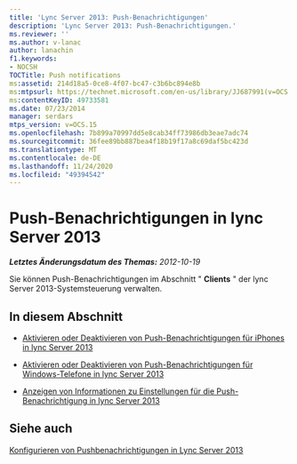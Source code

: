 ```yaml
---
title: 'Lync Server 2013: Push-Benachrichtigungen'
description: 'Lync Server 2013: Push-Benachrichtigungen.'
ms.reviewer: ''
ms.author: v-lanac
author: lanachin
f1.keywords:
- NOCSH
TOCTitle: Push notifications
ms:assetid: 214d18a5-0ce8-4f07-bc47-c3b6bc894e8b
ms:mtpsurl: https://technet.microsoft.com/en-us/library/JJ687991(v=OCS.15)
ms:contentKeyID: 49733581
ms.date: 07/23/2014
manager: serdars
mtps_version: v=OCS.15
ms.openlocfilehash: 7b899a70997dd5e8cab34ff73986db3eae7adc74
ms.sourcegitcommit: 36fee89bb887bea4f18b19f17a8c69daf5bc423d
ms.translationtype: MT
ms.contentlocale: de-DE
ms.lasthandoff: 11/24/2020
ms.locfileid: "49394542"
---
```

# <a name="push-notifications-in-lync-server-2013"></a>Push-Benachrichtigungen in lync Server 2013

<div data-xmlns="http://www.w3.org/1999/xhtml">

<div class="topic" data-xmlns="http://www.w3.org/1999/xhtml" data-msxsl="urn:schemas-microsoft-com:xslt" data-cs="https://msdn.microsoft.com/">

<div data-asp="https://msdn2.microsoft.com/asp">



</div>

<div id="mainSection">

<div id="mainBody">

<span> </span>

_**Letztes Änderungsdatum des Themas:** 2012-10-19_

Sie können Push-Benachrichtigungen im Abschnitt " **Clients** " der lync Server 2013-Systemsteuerung verwalten.

<div>

## <a name="in-this-section"></a>In diesem Abschnitt

  - [Aktivieren oder Deaktivieren von Push-Benachrichtigungen für iPhones in lync Server 2013](lync-server-2013-enabling-or-disabling-push-notifications-for-iphones.md)

  - [Aktivieren oder Deaktivieren von Push-Benachrichtigungen für Windows-Telefone in lync Server 2013](lync-server-2013-enabling-or-disabling-push-notifications-for-windows-phones.md)

  - [Anzeigen von Informationen zu Einstellungen für die Push-Benachrichtigung in lync Server 2013](lync-server-2013-viewing-information-about-push-notification-settings.md)

</div>

<div>

## <a name="see-also"></a>Siehe auch


[Konfigurieren von Pushbenachrichtigungen in Lync Server 2013](lync-server-2013-configuring-for-push-notifications.md)  
  

</div>

</div>

<span> </span>

</div>

</div>

</div>

